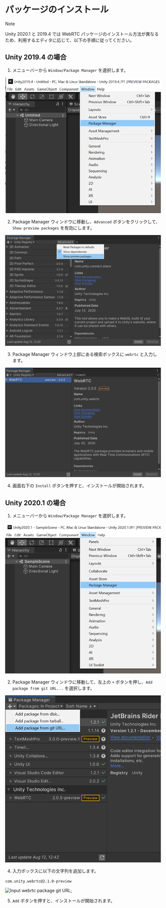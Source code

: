 # パッケージのインストール

> [!NOTE]
> Unity 2020.1 と 2019.4 では WebRTC パッケージのインストール方法が異なるため、利用するエディタに応じて、以下の手順に従ってください。

## Unity 2019.4 の場合

1. メニューバーから `Window/Package Manager` を選択します。

![Install Package Manager from menu bar](../images/install_select_packman_menu_unity2019.png)

2. Package Manager ウィンドウに移動し、`Advanced` ボタンをクリックして、`Show preview packages` を有効にします。

![Select show preview packages on advanced options](../images/install_select_show_preview_packages.png)

3. Package Manager ウィンドウ上部にある検索ボックスに `webrtc` と入力します。

![Search webrtc package](../images/install_search_webrtc_package.png)

4. 画面右下の `Install` ボタンを押すと、インストールが開始されます。

## Unity 2020.1 の場合

1. メニューバーから `Window/Package Manager` を選択します。

![Install Package Manager from menu bar](../images/install_select_packman_menu_unity2020.png)

2. Package Manager ウィンドウに移動して、左上の `+` ボタンを押し、`Add package from git URL...` を選択します。

![Select add package from git url](../images/install_select_add_package_from_git_url.png)

4. 入力ボックスに以下の文字列を追加します。

```com.unity.webrtc@2.1.0-preview```

![Input webrtc package git URL](../images/install_input_webrtc_git_url.png);

5. `Add` ボタンを押すと、インストールが開始されます。
